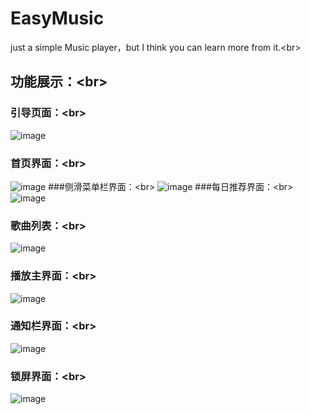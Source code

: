 # EasyMusic
just a simple Music player，but  I think you can learn more from it.\<br> 
## 功能展示：\<br> 

### 引导页面：\<br> 
![image](https://github.com/awaitU/EasyMusic/blob/master/UIshow/Splash.png)
### 首页界面：\<br> 
![image](https://github.com/awaitU/EasyMusic/blob/master/UIshow/Mainview.png)
###侧滑菜单栏界面：\<br> 
![image](https://github.com/awaitU/EasyMusic/blob/master/UIshow/DrawerLayout.png)
###每日推荐界面：\<br> 
![image](https://github.com/awaitU/EasyMusic/blob/master/UIshow/UpdateMusic.png)
### 歌曲列表：\<br> 
![image](https://github.com/awaitU/EasyMusic/blob/master/UIshow/Songlist.png)
### 播放主界面：\<br> 
![image](https://github.com/awaitU/EasyMusic/blob/master/UIshow/MusicPlay.png)
### 通知栏界面：\<br> 
![image](https://github.com/awaitU/EasyMusic/blob/master/UIshow/Notification.png)
### 锁屏界面：\<br> 
![image](https://github.com/awaitU/EasyMusic/blob/master/UIshow/ScreenLock.png)
